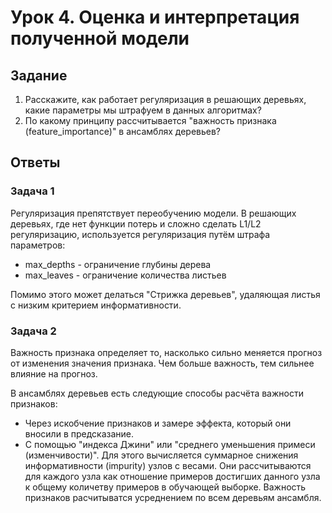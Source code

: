 # Урок 4. Оценка и интерпретация полученной модели

## Задание

1. Расскажите, как работает регуляризация в решающих деревьях, какие параметры мы штрафуем в данных алгоритмах?
2. По какому принципу рассчитывается "важность признака (feature_importance)" в ансамблях деревьев?

## Ответы

### Задача 1

Регуляризация препятствует переобучению модели.
В решающих деревьях, где нет функции потерь и сложно сделать L1/L2 регуляризацию,
используется регуляризация путём штрафа параметров:

- max_depths - ограничение глубины дерева
- max_leaves - ограничение количества листьев

Помимо этого может делаться "Стрижка деревьев", удаляющая листья с низким критерием информативности.

### Задача 2

Важность признака определяет то, насколько сильно меняется прогноз от изменения значения признака.
Чем больше важность, тем сильнее влияние на прогноз.

В ансамблях деревьев есть следующие способы расчёта важности признаков:

- Через искобчение признаков и замере эффекта, который они вносили в предсказание.
- С помощью "индекса Джини" или "среднего уменьшения примеси (изменчивости)".
Для этого вычисляется суммарное снижения информативности (impurity)
узлов с весами. Они рассчитываются для каждого узла как отношение примеров
достигших данного узла к общему количетву примеров в обучающей выборке.
Важность признаков расчитыватся усреднением по всем деревьям ансамбля.
